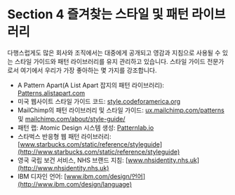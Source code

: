 # Section 4 즐겨찾는 스타일 및 패턴 라이브러리

다행스럽게도 많은 회사와 조직에서는 대중에게 공개되고 영감과 지침으로 사용될 수 있는 스타일 가이드와 패턴 라이브러리를 유지 관리하고 있습니다. 스타일 가이드 전문가로서 여기에서 우리가 가장 좋아하는 몇 가지를 강조합니다.

- A Pattern Apart(A List Apart 잡지의 패턴 라이브러리): [Patterns.alistapart.com](http://patterns.alistapart.com)
- 미국 웹사이트 스타일 가이드 코드: [style.codeforamerica.org](http://style.codeforamerica.org)
- MailChimp의 패턴 라이브러리 및 스타일 가이드: [ux.mailchimp.com/patterns](http://ux.mailchimp.com/patterns) 및 [mailchimp.com/about/style-guide/](http://mailchimp.com/about/style-guide/)
- 패턴 랩: Atomic Design 시스템 생성: [Patternlab.io](http://patternlab.io)
- 스타벅스 반응형 웹 패턴 라이브러리: [www.starbucks.com/static/reference/styleguide](http://www.starbucks.com/static/reference/styleguide)
- 영국 국립 보건 서비스, NHS 브랜드 지침: [www.nhsidentity.nhs.uk](http://www.nhsidentity.nhs.uk)
- IBM 디자인 언어: [www.ibm.com/design/언어](http://www.ibm.com/design/language)
